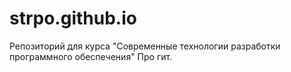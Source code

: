 # strpo.github.io
Репозиторий для курса "Современные технологии разработки программного обеспечения"
Про гит.

